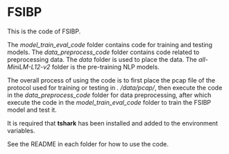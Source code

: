 # FSIBP

This is the code of FSIBP.

The *model_train_eval_code* folder contains code for training and testing models.
The *data_preprocess_code* folder contains code related to preprocessing data.
The *data* folder is used to place the data.
The *all-MiniLM-L12-v2* folder is the pre-training NLP models.

The overall process of using the code is to first place the pcap file of the protocol used for training or testing in *. /data/pcap/*, then execute the code in the *data_preprocess_code* folder for data preprocessing, after which execute the code in the *model_train_eval_code* folder to train the FSIBP model and test it.

It is required that **tshark** has been installed and added to the environment variables.

See the README in each folder for how to use the code.


